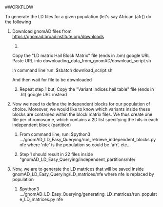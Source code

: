 #WORKFLOW

To generate the LD files for a given population (let's say African (afr)) do the following

1. Download gnomAD files from https://gnomad.broadinstitute.org/downloads

    1.
    Copy the "LD matrix Hail Block Matrix" file (ends in .bm) google URL
    Paste URL into downloading_data_from_gnomAD/download_script.sh 
    
    in command line run:
    $sbatch download_script.sh 

    And then wait for file to be downloaded

    2. Repeat step 1 but, Copy the "Variant indices hail table" file (ends in .ht) google URL instead

2. Now we need to define the independent blocks for our population of choice. Moreover, we would like to know which variants inside these blocks are contained within the block matrix files. We thus create one file per chromosome, which contains a 2D list specifying the hits in each independent block (partition)

    1. From command line, run: $python3 .../gnomAD_LD_Easy_Querying/run_retrieve_independent_blocks.py nfe
       where 'nfe' is the population so could be 'afr', etc..
    
    2. Step 1 should result in 22 files inside "gnomAD_LD_Easy_Querying/independent_partitions/nfe/

3. Now, we are to generate the LD matrices that will be saved inside gnomAD_LD_Easy_Querying/LD_matrices/nfe where nfe is replaced by population

    1. $python3 .../gnomAD_LD_Easy_Querying/generating_LD_matrices/run_populate_LD_matrices.py nfe
    



